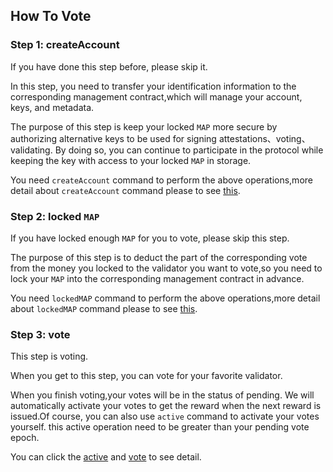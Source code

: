 ## How To Vote

### Step 1: createAccount

If you have done this step before, please skip it.

In this step, you need to transfer your identification information to the corresponding management contract,which will manage your account, keys, and metadata.

The purpose of this step is keep your locked `MAP` more secure by authorizing alternative keys to be used for signing attestations、voting、validating. By doing so, you can continue to participate in the protocol while keeping the key with access to your locked `MAP` in storage.

You need `createAccount` command to perform the above operations,more detail about `createAccount` command please to see [this](HowToBecomeANewValidator.md#CreateAccount).

### Step 2: locked `MAP`

If you have locked enough `MAP` for you to vote, please skip this step.

The purpose of this step is to deduct the part of the corresponding vote from the money you locked to the validator you want to vote,so you need to lock your `MAP` into the corresponding management contract in advance.

You need `lockedMAP` command to perform the above operations,more detail about `lockedMAP` command please to see [this](HowToBecomeANewValidator.md#lockedMAP).

### Step 3: vote

This step is voting.

When you get to this step, you can vote for your favorite validator.

When you finish voting,your votes will be in the status of pending. We will automatically activate your votes to get the reward when the next reward is issued.Of course, you can also use `active` command to activate your votes yourself. this active operation need to be greater than your pending vote epoch.

You can click the [active](../Marker/AboutVote.md#Activate) and [vote](../Marker/AboutVote.md#Vote)  to see detail.
